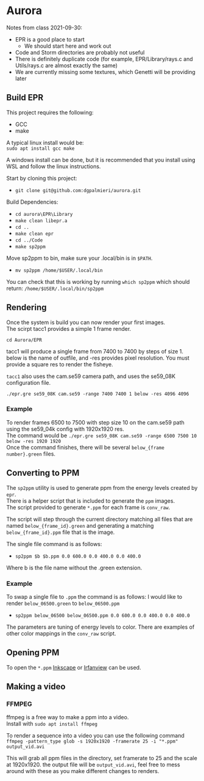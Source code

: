 # Aurora

Notes from class 2021-09-30:

- EPR is a good place to start
  - We should start here and work out
- Code and Storm directories are probably not useful
- There is definitely duplicate code (for example, EPR/Library/rays.c and
Utils/rays.c are almost exactly the same)
- We are currently missing some textures, which Genetti will be providing later



## Build EPR

This project requires the following:
  - GCC
  - make

A typical linux install would be:  
`sudo apt install gcc make`

A windows install can be done, but it is recommended that you install using WSL and follow the linux instructions.

Start by cloning this project:  
  - `git clone git@github.com:dgpalmieri/aurora.git`

Build Dependencies:  
  - `cd aurora\EPR\Library`
  - `make clean libepr.a`
  - `cd ..`
  - `make clean epr`
  - `cd ../Code`
  - `make sp2ppm`

Move sp2ppm to bin, make sure your .local/bin is in `$PATH`.  
  - `mv sp2ppm /home/$USER/.local/bin`

You can check that this is working by running `which sp2ppm` which should return: `/home/$USER/.local/bin/sp2ppm`

## Rendering

Once the system is build you can now render your first images.  
The scirpt tacc1 provides a simple 1 frame render. 

`cd Aurora/EPR`

tacc1 will produce a single frame from 7400 to 7400 by steps of size 1. below is the name of outfile, and -res provides pixel resolution. You must provide a square res to render the fisheye.    

`tacc1` also uses the cam.se59 camera path, and uses the se59_08K configuration file.

`./epr.gre se59_08K cam.se59 -range 7400 7400 1 below -res 4096 4096`  

### Example

To render frames 6500 to 7500 with step size 10 on the cam.se59 path using the se59_04k config with 1920x1920 res.  
The command would be `./epr.gre se59_08K cam.se59 -range 6500 7500 10 below -res 1920 1920`  
Once the command finishes, there will be several `below_{frame number}.green` files.  

## Converting to PPM

The `sp2ppm` utility is used to generate ppm from the energy levels created by `epr`.  
There is a helper script that is included to generate the `ppm` images.  
The script provided to generate `*.ppm` for each frame is `conv_raw`.  

The script will step through the current directory matching all files that are named `below_{frame_id}.green` and generating a matching `below_{frame_id}.ppm` file that is the image.  

The single file command is as follows:  
 - `sp2ppm $b $b.ppm 0.0 600.0 0.0 400.0 0.0 400.0`

Where b is the file name without the .green extension.  

### Example

To swap a single file to `.ppm` the command is as follows:
I would like to render `below_06500.green` to `below_06500.ppm`    
  - `sp2ppm below_06500 below_06500.ppm 0.0 600.0 0.0 400.0 0.0 400.0`

The parameters are tuning of energy levels to color. There are examples of other color mappings in the `conv_raw` script. 

## Opening PPM

To open the `*.ppm` [Inkscape](https://inkscape.org/) or [Irfanview](https://www.irfanview.com/) can be used.

## Making a video

### FFMPEG

ffmpeg is a free way to make a ppm into a video.  
Install with `sudo apt install ffmpeg`

To render a sequence into a video you can use the following command  
`ffmpeg -pattern_type glob -s 1920x1920 -framerate 25 -i "*.ppm" output_vid.avi`

This will grab all ppm files in the directory, set framerate to 25 and the scale at 1920x1920. the output file will be `output_vid.avi`, feel free to mess around with these as you make different changes to renders.
